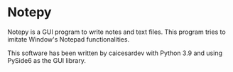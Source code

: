 # Notepy
Notepy is a GUI program to write notes and text files. This program tries to imitate Window's Notepad functionalities. 

This software has been written by caicesardev with Python 3.9 and using PySide6 as the GUI library.
